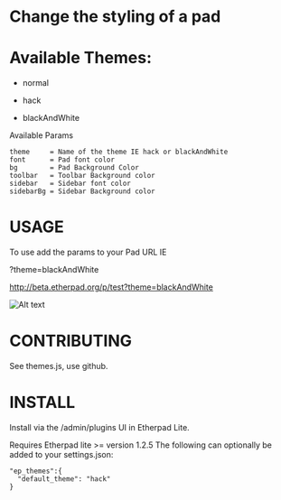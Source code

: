 # Change the styling of a pad

# Available Themes:

* normal

* hack

* blackAndWhite

Available Params
```
theme     = Name of the theme IE hack or blackAndWhite
font      = Pad font color
bg        = Pad Background Color 
toolbar   = Toolbar Background color
sidebar   = Sidebar font color
sidebarBg = Sidebar Background color
```

# USAGE
To use add the params to your Pad URL IE

?theme=blackAndWhite

http://beta.etherpad.org/p/test?theme=blackAndWhite

![Alt text](http://i.imgur.com/ktoSFGh.png)

# CONTRIBUTING
See themes.js, use github.

# INSTALL
Install via the /admin/plugins UI in Etherpad Lite.

Requires Etherpad lite >= version 1.2.5
The following can optionally be added to your settings.json:  

    "ep_themes":{  
      "default_theme": "hack"  
    } 

